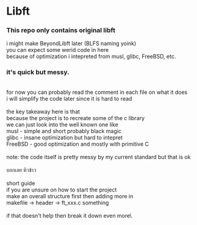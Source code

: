 # Libft
### This repo only contains original libft
i might make BeyondLibft later (BLFS naming yoink)\
you can expect some werid code in here\
because of optimization i intepreted from musl, glibc, FreeBSD, etc.

### it's quick but messy.
\
for now you can probably read the comment in each file on what it does\
i will simplify the code later since it is hard to read\
\
the key takeaway here is that\
because the project is to recreate some of the c library\
we can just look into the well known one like\
musl - simple and short probably black magic\
glibc - insane optimization but hard to intepret\
FreeBSD - good optimization and mostly with primitive C\
\
note: the code itself is pretty messy by my current standard but that is ok\
\
บอกเลย หิวข้าว\
\
short guide\
if you are unsure on how to start the project\
make an overall structure first then adding more in\
makefile -> header -> ft_xxx.c something\
\
if that doesn't help then break it down even more\
